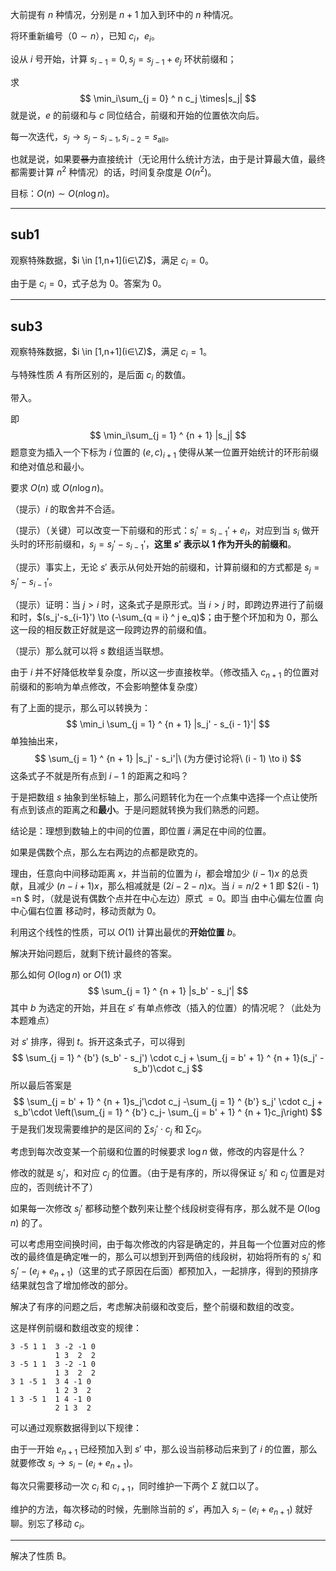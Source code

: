 大前提有 $n$ 种情况，分别是 $n+1$ 加入到环中的 $n$ 种情况。

将环重新编号（$0\sim n$），已知 $c_i$，$e_i$。

设从 $i$ 号开始，计算 $s_{i - 1} = 0, s_j=s_{j - 1} + e_j$ 环状前缀和；

求
$$
\min_i\sum_{j = 0} ^ n c_j \times|s_j|
$$
就是说，$e$ 的前缀和与 $c$ 同位结合，前缀和开始的位置依次向后。

每一次迭代，$s_j \to s_j - s_{i - 1}, s_{i - 2} = s_{\text{all}}$。

也就是说，如果要~~暴力~~直接统计（无论用什么统计方法，由于是计算最大值，最终都需要计算 $n^2$ 种情况）的话，时间复杂度是 $O(n^2)$。

目标：$O(n) \sim O(n \log n)$。

---

## sub1

观察特殊数据，$i \in [1,n+1](i∈\Z)$，满足 $c_i=0$。

由于是 $c_i = 0$，式子总为 $0$。答案为 $0$。

---

## sub3

观察特殊数据，$i \in [1,n+1](i∈\Z)$，满足 $c_i=1$。

与特殊性质 $A$ 有所区别的，是后面 $c_i$ 的数值。

带入。

即
$$
\min_i\sum_{j = 1} ^ {n + 1} |s_j|
$$
题意变为插入一个下标为 $i$ 位置的 $(e,c)_{i + 1}$ 使得从某一位置开始统计的环形前缀和绝对值总和最小。

要求 $O(n)$ 或 $O(n\log n)$。

（提示）$i$ 的取舍并不合适。

（提示）（关键）可以改变一下前缀和的形式：$s_i' = s_{i - 1}' + e_i$，对应到当 $s_i$ 做开头时的环形前缀和，$s_j = s_j' - s_{i - 1}'$，**这里 $s'$ 表示以 $1$ 作为开头的前缀和**。

（提示）事实上，无论 $s'$ 表示从何处开始的前缀和，计算前缀和的方式都是 $s_j = s_j' - s_{i - 1}'$。

（提示）证明：当 $j > i$ 时，这条式子是原形式。当 $i > j$ 时，即跨边界进行了前缀和时，$(s_j'-s_{i-1}') \to (-\sum_{q = i} ^ j e_q)$；由于整个环加和为 $0$，那么这一段的相反数正好就是这一段跨边界的前缀和值。

（提示）那么就可以将 $s$ 数组适当联想。

由于 $i$ 并不好降低枚举复杂度，所以这一步直接枚举。（修改插入 $c_{n + 1}$ 的位置对前缀和的影响为单点修改，不会影响整体复杂度）

有了上面的提示，那么可以转换为：
$$
\min_i \sum_{j = 1} ^ {n + 1} |s_j' - s_{i - 1}'|
$$
单独抽出来，
$$
\sum_{j = 1} ^ {n + 1} |s_j' - s_i'|\ (为方便讨论将\ (i - 1) \to i)
$$
这条式子不就是所有点到 $i - 1$ 的距离之和吗？

于是把数组 $s$ 抽象到坐标轴上，那么问题转化为在一个点集中选择一个点让使所有点到该点的距离之和**最小**。于是问题就转换为我们熟悉的问题。

结论是：理想到数轴上的中间的位置，即位置 $i$ 满足在中间的位置。

如果是偶数个点，那么左右两边的点都是欧克的。

理由，任意向中间移动距离 $x$，并当前的位置为 $i$，都会增加少 $(i - 1)x$ 的总贡献，且减少 $(n - i + 1)x$，那么相减就是 $(2i-2-n)x$。当 $i = n / 2 + 1$ 即 $2(i - 1) =n $ 时，（就是说有偶数个点并在中心左边）原式 $=0$。即当 由中心偏左位置 向 中心偏右位置 移动时，移动贡献为 $0$。

利用这个线性的性质，可以 $O(1)$ 计算出最优的**开始位置** $b$。

解决开始问题后，就剩下统计最终的答案。

那么如何 $O(\log n) \text{ or } O(1)$ 求
$$
\sum_{j = 1} ^ {n + 1} |s_b' - s_j'|
$$
其中 $b$ 为选定的开始，并且在 $s'$ 有单点修改（插入的位置）的情况呢？（此处为本题难点）

对 $s'$ 排序，得到 $t$。拆开这条式子，可以得到
$$
\sum_{j = 1} ^ {b'} (s_b' - s_j') \cdot c_j + \sum_{j = b' + 1} ^ {n + 1}(s_j' - s_b')\cdot c_j
$$
所以最后答案是
$$
\sum_{j = b' + 1} ^ {n + 1}s_j'\cdot c_j -\sum_{j = 1} ^ {b'} s_j' \cdot c_j + s_b'\cdot \left(\sum_{j = 1} ^ {b'} c_j- \sum_{j = b' + 1} ^ {n + 1}c_j\right)
$$
于是我们发现需要维护的是区间的 $\sum s_j'\cdot c_j$ 和 $\sum c_j$。

考虑到每次改变某一个前缀和位置的时候要求 $\log n$ 做，修改的内容是什么？

修改的就是 $s_j'$，和对应 $c_j$ 的位置。（由于是有序的，所以得保证 $s_j'$ 和 $c_j$ 位置是对应的，否则统计不了）

如果每一次修改 $s_j'$ 都移动整个数列来让整个线段树变得有序，那么就不是 $O(\log n)$ 的了。

可以考虑用空间换时间，由于每次修改的内容是确定的，并且每一个位置对应的修改的最终值是确定唯一的，那么可以想到开到两倍的线段树，初始将所有的 $s_j'$ 和 $s_j' - (e_j + e_{n + 1})$（这里的式子原因在后面）都预加入，一起排序，得到的预排序结果就包含了增加修改的部分。

解决了有序的问题之后，考虑解决前缀和改变后，整个前缀和数组的改变。

这是样例前缀和数组改变的规律：

```
3 -5 1 1  3 -2 -1 0
          1 3  2  2
3 -5 1 1  3 -2 -1 0
          1 3  2  2
3 1 -5 1  3 4 -1 0
          1 2 3  2
1 3 -5 1  1 4 -1 0
          2 1 3  2
```

可以通过观察数据得到以下规律：

由于一开始 $e_{n + 1}$ 已经预加入到 $s'$ 中，那么设当前移动后来到了 $i$ 的位置，那么就要修改 $s_i \to s_i - (e_i + e_{n + 1})$。

每次只需要移动一次 $c_{i}$ 和 $c_{i + 1}$，同时维护一下两个 $\Sigma$ 就口以了。

维护的方法，每次移动的时候，先删除当前的 $s'$，再加入 $s_i - (e_i + e_{n + 1})$ 就好聊。别忘了移动 $c_i$。

---

解决了性质 B。

